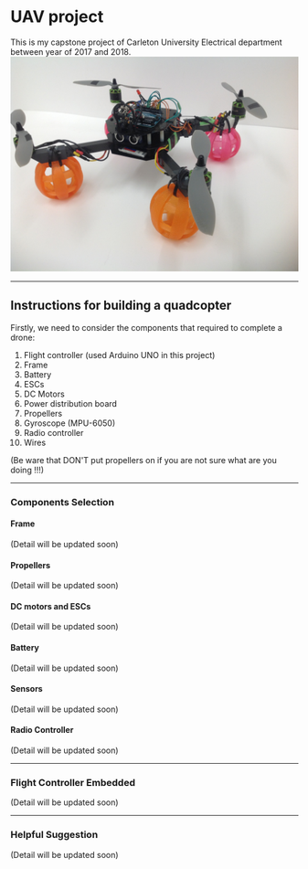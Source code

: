 # UAV project
This is my capstone project of Carleton University Electrical department between year of 2017 and 2018.
![alt text](https://github.com/Buhnahnaah/UAV-Project/blob/master/Quadcopter%20pic.JPG)

-----

## Instructions for building a quadcopter

Firstly, we need to consider the components that required to complete a drone:
1. Flight controller (used Arduino UNO in this project)
2. Frame
3. Battery
4. ESCs
5. DC Motors
6. Power distribution board
7. Propellers
8. Gyroscope (MPU-6050)
9. Radio controller
10. Wires

(Be ware that DON'T put propellers on if you are not sure what are you doing !!!)

-----

### Components Selection
#### Frame
(Detail will be updated soon)
#### Propellers
(Detail will be updated soon)
#### DC motors and ESCs
(Detail will be updated soon)
#### Battery
(Detail will be updated soon)
#### Sensors
(Detail will be updated soon)
#### Radio Controller
(Detail will be updated soon)

-----
### Flight Controller Embedded
(Detail will be updated soon)

-----
### Helpful Suggestion
(Detail will be updated soon)
